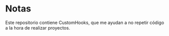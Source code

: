# Notas

Este repositorio contiene CustomHooks, que me ayudan a no repetir código a la hora de realizar proyectos.
